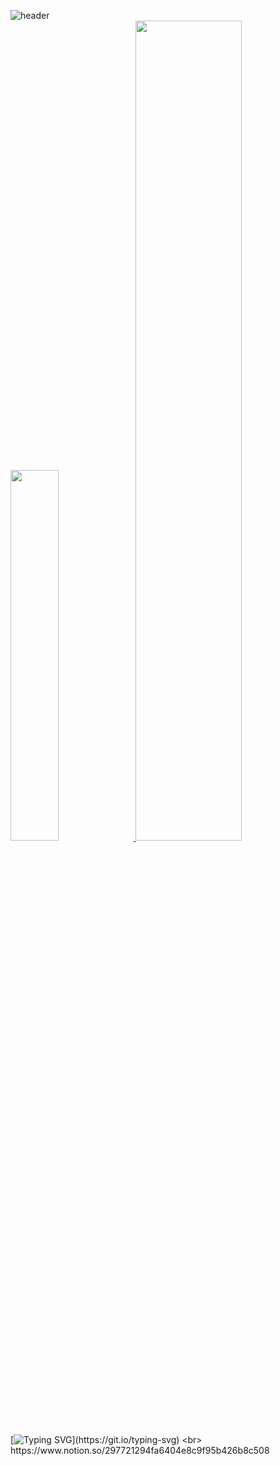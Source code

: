 ![header](https://capsule-render.vercel.app/api?type=waving&color=FFB6C1&height=140&section=header&text=YUJIN'S_GITHUB&fontColor=000000&fontSize=30&animation=fadeIn&fontAlignY=35)<br>
<a href="https://github.com/anuraghazra/github-readme-stats">
    <img src="https://github-readme-stats.vercel.app/api/top-langs/?username=yujin4sth00&layout=donut&show_icons=true&theme=material-palenight&hide_border=true&bg_color=FFF0F5&icon_color=483D8B&text_color=696969&title_color=000000&count_private=true&exclude_repo=Face-Transfer-Application" width=39% />
    <a href="https://github.com/anuraghazra/github-readme-stats">
  <img src="https://github-readme-stats.vercel.app/api?username=yujin4sth00&show_icons=true&theme=material-palenight&hide_border=true&bg_color=FFF0F5&icon_color=483D8B&text_color=696969&title_color=000000&count_private=true" width=58% />
</a>    
[![Typing SVG](https://readme-typing-svg.demolab.com?font=Archivo&weight=600&size=17&pause=1000&color=4D404FD6&random=false&width=435&lines=Notion%EA%B3%BC+%EA%B0%99%EC%9D%B4+%EA%B4%80%EB%A6%AC%ED%95%A9%EB%8B%88%EB%8B%A4.)](https://git.io/typing-svg) <br>
https://www.notion.so/297721294fa6404e8c9f95b426b8c508


<!-- <img src="https://github.com/yujin4sth00/yujin4sth00/blob/output/github-snake-dark.svg" width="100%"> -->

